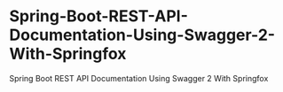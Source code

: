 # Spring-Boot-REST-API-Documentation-Using-Swagger-2-With-Springfox
Spring Boot REST API Documentation Using Swagger 2 With Springfox
